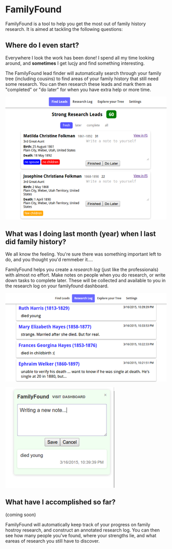 
# FamilyFound

FamilyFound is a tool to help you get the most out of family history research.
It is aimed at tackling the following questions:

## Where do I even start?
Everywhere I look the work has been done! I spend all my time looking around,
and **sometimes** I get lucjy and find something interesting.

The FamilyFound lead finder will automatically search through your family tree
(including cousins) to find areas of your family history that still need some
research. You can then research these leads and mark them as "completed" or
"do later" for when you have extra help or more time.

![lead finder](lead-finder.png)

## What was I doing last month (year) when I last did family history?
We all know the feeling. You're sure there was something important left to do,
and you thought you'd remmeber it....

FamilyFound helps you create a *research log* (just like the professionals)
with almost no effort. Make notes on people when you do research, or write
down tasks to complete later. These will be collected and available to you in
the research log on your familyfound dashboard.

![research log](research-log.png)

![new note](new-note.png)

## What have I accomplished so far?
(coming soon)

FamilyFound will automatically keep track of your progress on family hostroy
research, and construct an annotated research log. You can then see how many
people you've found, where your strengths lie, and what eareas of research you
still have to discover.

